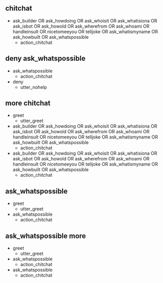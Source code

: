 ## chitchat
* ask_builder OR ask_howdoing OR ask_whoisit OR ask_whatisiona OR ask_isbot OR ask_howold OR ask_wherefrom OR ask_whoami OR handleinsult OR nicetomeeyou OR telljoke OR ask_whatismyname OR ask_howbuilt OR ask_whatspossible
    - action_chitchat

## deny ask_whatspossible
* ask_whatspossible
    - action_chitchat
* deny
    - utter_nohelp

## more chitchat
* greet
    - utter_greet
* ask_builder OR ask_howdoing OR ask_whoisit OR ask_whatisiona OR ask_isbot OR ask_howold OR ask_wherefrom OR ask_whoami OR handleinsult OR nicetomeeyou OR telljoke OR ask_whatismyname OR ask_howbuilt OR ask_whatspossible
    - action_chitchat
* ask_builder OR ask_howdoing OR ask_whoisit OR ask_whatisiona OR ask_isbot OR ask_howold OR ask_wherefrom OR ask_whoami OR handleinsult OR nicetomeeyou OR telljoke OR ask_whatismyname OR ask_howbuilt OR ask_whatspossible
    - action_chitchat

## ask_whatspossible
* greet
    - utter_greet
* ask_whatspossible
    - action_chitchat

## ask_whatspossible more
* greet
    - utter_greet
* ask_whatspossible
    - action_chitchat
* ask_whatspossible
    - action_chitchat